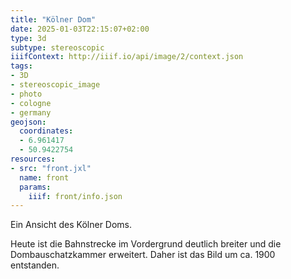 ```yaml
---
title: "Kölner Dom"
date: 2025-01-03T22:15:07+02:00
type: 3d
subtype: stereoscopic
iiifContext: http://iiif.io/api/image/2/context.json
tags:
- 3D
- stereoscopic_image
- photo
- cologne
- germany
geojson:
  coordinates:
  - 6.961417
  - 50.9422754
resources:
- src: "front.jxl"
  name: front
  params:
    iiif: front/info.json
---
```


Ein Ansicht des Kölner Doms.
<!--more-->
Heute ist die Bahnstrecke im Vordergrund deutlich breiter und die Dombauschatzkammer erweitert. Daher ist das Bild um ca. 1900 entstanden.
